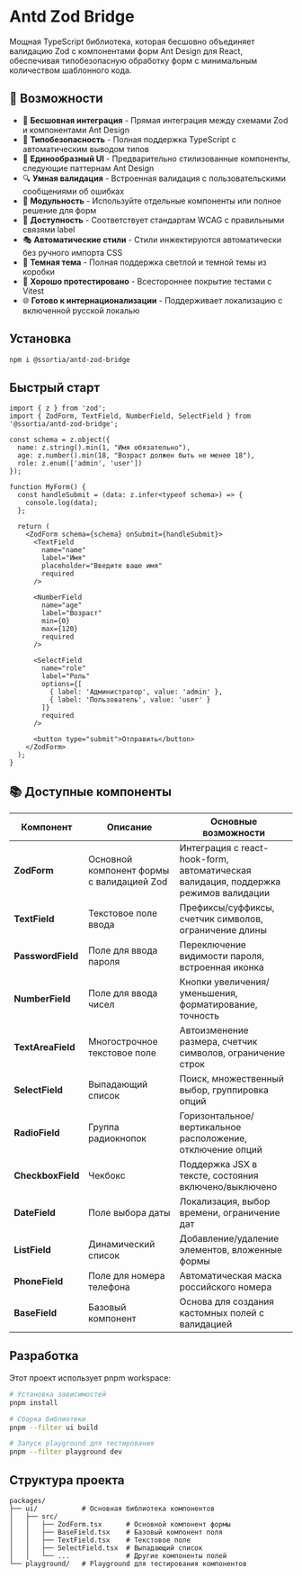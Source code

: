 # Antd Zod Bridge

Мощная TypeScript библиотека, которая бесшовно объединяет валидацию Zod с компонентами форм Ant Design для React, обеспечивая типобезопасную обработку форм с минимальным количеством шаблонного кода.

## 🚀 Возможности

- 🔗 **Бесшовная интеграция** - Прямая интеграция между схемами Zod и компонентами Ant Design
- 📝 **Типобезопасность** - Полная поддержка TypeScript с автоматическим выводом типов
- 🎨 **Единообразный UI** - Предварительно стилизованные компоненты, следующие паттернам Ant Design
- 🔍 **Умная валидация** - Встроенная валидация с пользовательскими сообщениями об ошибках
- 🧩 **Модульность** - Используйте отдельные компоненты или полное решение для форм
- 🎯 **Доступность** - Соответствует стандартам WCAG с правильными связями label
- 🎭 **Автоматические стили** - Стили инжектируются автоматически без ручного импорта CSS
- 🌙 **Темная тема** - Полная поддержка светлой и темной темы из коробки
- 🧪 **Хорошо протестировано** - Всестороннее покрытие тестами с Vitest
- 🌐 **Готово к интернационализации** - Поддерживает локализацию с включенной русской локалью

## Установка

```bash
npm i @ssortia/antd-zod-bridge
```

## Быстрый старт

```tsx
import { z } from 'zod';
import { ZodForm, TextField, NumberField, SelectField } from '@ssortia/antd-zod-bridge';

const schema = z.object({
  name: z.string().min(1, "Имя обязательно"),
  age: z.number().min(18, "Возраст должен быть не менее 18"),
  role: z.enum(['admin', 'user'])
});

function MyForm() {
  const handleSubmit = (data: z.infer<typeof schema>) => {
    console.log(data);
  };

  return (
    <ZodForm schema={schema} onSubmit={handleSubmit}>
      <TextField 
        name="name" 
        label="Имя" 
        placeholder="Введите ваше имя"
        required 
      />
      
      <NumberField 
        name="age" 
        label="Возраст" 
        min={0}
        max={120}
        required 
      />
      
      <SelectField 
        name="role" 
        label="Роль" 
        options={[
          { label: 'Администратор', value: 'admin' },
          { label: 'Пользователь', value: 'user' }
        ]}
        required 
      />
      
      <button type="submit">Отправить</button>
    </ZodForm>
  );
}
```

## 📚 Доступные компоненты

| Компонент | Описание | Основные возможности |
|-----------|----------|---------------------|
| **ZodForm** | Основной компонент формы с валидацией Zod | Интеграция с react-hook-form, автоматическая валидация, поддержка режимов валидации |
| **TextField** | Текстовое поле ввода | Префиксы/суффиксы, счетчик символов, ограничение длины |
| **PasswordField** | Поле для ввода пароля | Переключение видимости пароля, встроенная иконка |
| **NumberField** | Поле для ввода чисел | Кнопки увеличения/уменьшения, форматирование, точность |
| **TextAreaField** | Многострочное текстовое поле | Автоизменение размера, счетчик символов, ограничение строк |
| **SelectField** | Выпадающий список | Поиск, множественный выбор, группировка опций |
| **RadioField** | Группа радиокнопок | Горизонтальное/вертикальное расположение, отключение опций |
| **CheckboxField** | Чекбокс | Поддержка JSX в тексте, состояния включено/выключено |
| **DateField** | Поле выбора даты | Локализация, выбор времени, ограничение дат |
| **ListField** | Динамический список | Добавление/удаление элементов, вложенные формы |
| **PhoneField** | Поле для номера телефона | Автоматическая маска российского номера |
| **BaseField** | Базовый компонент | Основа для создания кастомных полей с валидацией |


## Разработка

Этот проект использует pnpm workspace:

```bash
# Установка зависимостей
pnpm install

# Сборка библиотеки
pnpm --filter ui build

# Запуск playground для тестирования
pnpm --filter playground dev
```

## Структура проекта

```
packages/
├── ui/           # Основная библиотека компонентов
│   ├── src/
│   │   ├── ZodForm.tsx      # Основной компонент формы
│   │   ├── BaseField.tsx    # Базовый компонент поля
│   │   ├── TextField.tsx    # Текстовое поле
│   │   ├── SelectField.tsx  # Выпадающий список
│   │   └── ...              # Другие компоненты полей
└── playground/   # Playground для тестирования компонентов
```
